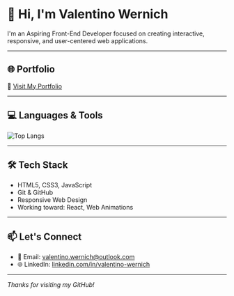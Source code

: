 # 👋 Hi, I'm Valentino Wernich

I'm an Aspiring Front-End Developer focused on creating interactive, responsive, and user-centered web applications.

---

## 🌐 Portfolio

🔗 [Visit My Portfolio](https://the-wernich.github.io/my-portfolio/)

---

## 💻 Languages & Tools

![Top Langs](https://github-readme-stats.vercel.app/api/top-langs/?username=the-wernich&layout=compact&theme=tokyonight)

---

## 🛠️ Tech Stack

- HTML5, CSS3, JavaScript
- Git & GitHub
- Responsive Web Design
- Working toward: React, Web Animations

---

## 📫 Let's Connect

- 📧 Email: valentino.wernich@outlook.com
- 🌐 LinkedIn: [linkedin.com/in/valentino-wernich](https://www.linkedin.com/in/valentino-wernich)

---

_Thanks for visiting my GitHub!_
